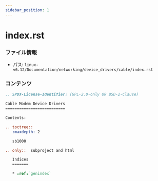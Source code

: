 ```yaml
---
sidebar_position: 1
---
```

# index.rst

### ファイル情報

- パス: `linux-v6.12/Documentation/networking/device_drivers/cable/index.rst`

### コンテンツ

```rst
.. SPDX-License-Identifier: (GPL-2.0-only OR BSD-2-Clause)

Cable Modem Device Drivers
==========================

Contents:

.. toctree::
   :maxdepth: 2

   sb1000

.. only::  subproject and html

   Indices
   =======

   * :ref:`genindex`

```
